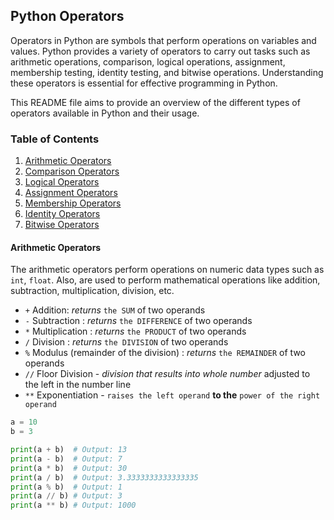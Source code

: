 ## Python Operators

Operators in Python are symbols that perform operations on variables and values. Python provides a variety of operators to carry out tasks such as arithmetic operations, comparison, logical operations, assignment, membership testing, identity testing, and bitwise operations. Understanding these operators is essential for effective programming in Python.

This README file aims to provide an overview of the different types of operators available in Python and their usage.

### Table of Contents

1. [Arithmetic Operators](#arithmetic-operators)
2. [Comparison Operators](#comparison-operators)
3. [Logical Operators](#logical-operators)
4. [Assignment Operators](#assignment-operators)
5. [Membership Operators](#membership-operators)
6. [Identity Operators](#identity-operators)
7. [Bitwise Operators](#bitwise-operators)

#### Arithmetic Operators <a name="arithmetic-operators"></a>

The arithmetic operators perform operations on numeric data types such as `int`, `float`. 
Also, are used to perform mathematical operations like addition, subtraction, multiplication, division, etc.

- `+` Addition: *returns* `the SUM` of two operands
- `-` Subtraction : *returns* `the DIFFERENCE` of two operands
- `*` Multiplication : *returns*  `the PRODUCT` of two operands
- `/` Division : *returns* `the DIVISION` of two operands
- `%` Modulus (remainder of the division) : *returns* `the REMAINDER` of two operands
- `//` Floor Division - *division that results into whole number* adjusted to the left in the number line
- `**` Exponentiation - ``raises the left operand`` **to the** `power of the right operand`

```python
a = 10
b = 3

print(a + b)  # Output: 13
print(a - b)  # Output: 7
print(a * b)  # Output: 30
print(a / b)  # Output: 3.3333333333333335
print(a % b)  # Output: 1
print(a // b) # Output: 3
print(a ** b) # Output: 1000
```